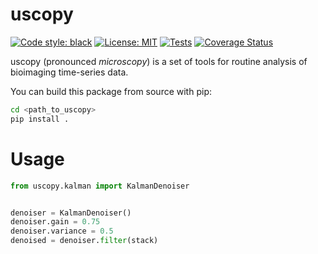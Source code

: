 # uscopy

[![Code style: black](https://img.shields.io/badge/code%20style-black-000000.svg)](https://github.com/python/black)
[![License: MIT](https://img.shields.io/badge/License-MIT-yellow.svg)](https://opensource.org/licenses/MIT)
[![Tests](https://img.shields.io/github/workflow/status/shohamlab/uscopy/tests)](
    https://github.com/shohamlab/uscopy/actions)
[![Coverage Status](https://coveralls.io/repos/github/shohamlab/uscopy/badge.svg?branch=master)](https://coveralls.io/github/shohamlab/uscopy?branch=master)

uscopy (pronounced *microscopy*) is a set of tools for routine analysis of bioimaging time-series data. 

You can build this package from source with pip:

```bash
cd <path_to_uscopy>
pip install .
```

# Usage


```python
from uscopy.kalman import KalmanDenoiser


denoiser = KalmanDenoiser()
denoiser.gain = 0.75
denoiser.variance = 0.5
denoised = denoiser.filter(stack)
```